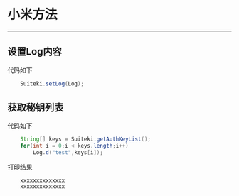 # 小米方法

---

## 设置Log内容
代码如下
``` java  
    Suiteki.setLog(Log);
```
## 获取秘钥列表
代码如下
``` java
    String[] keys = Suiteki.getAuthKeyList();
    for(int i = 0;i < keys.length;i++)
        Log.d("test",keys[i]);
```
打印结果
``` log
    xxxxxxxxxxxxxx
    xxxxxxxxxxxxxx
```
